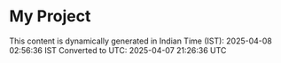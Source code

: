 # My Project

This content is dynamically generated in Indian Time (IST): 2025-04-08 02:56:36 IST
Converted to UTC: 2025-04-07 21:26:36 UTC
